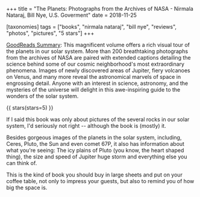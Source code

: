 +++
title = "The Planets: Photographs from the Archives of NASA - Nirmala Nataraj, Bill Nye, U.S. Goverment"
date = 2018-11-25

[taxonomies]
tags = ["books", "nirmala nataraj", "bill nye", "reviews", "photos",
"pictures", "5 stars"]
+++

[GoodReads Summary](https://www.goodreads.com/book/show/33889690-the-planets):
This magnificent volume offers a rich visual tour of the planets in our solar
system. More than 200 breathtaking photographs from the archives of NASA are
paired with extended captions detailing the science behind some of our cosmic
neighborhood's most extraordinary phenomena. Images of newly discovered areas
of Jupiter, fiery volcanoes on Venus, and many more reveal the astronomical
marvels of space in engrossing detail. Anyone with an interest in science,
astronomy, and the mysteries of the universe will delight in this
awe-inspiring guide to the wonders of the solar system.

<!-- more -->

{{ stars(stars=5) }}

If I said this book was only about pictures of the several rocks in our solar
system, I'd seriously not right -- although the book is (mostly) it.

Besides gorgeous images of the planets in the solar system, including, Ceres,
Pluto, the Sun and even comet 67P, it also has information about what you're
seeing: The icy plains of Pluto (you know, the heart shaped thing), the size
and speed of Jupiter huge storm and everything else you can think of.

This is the kind of book you should buy in large sheets and put on your coffee
table, not only to impress your guests, but also to remind you of how big the
space is.
